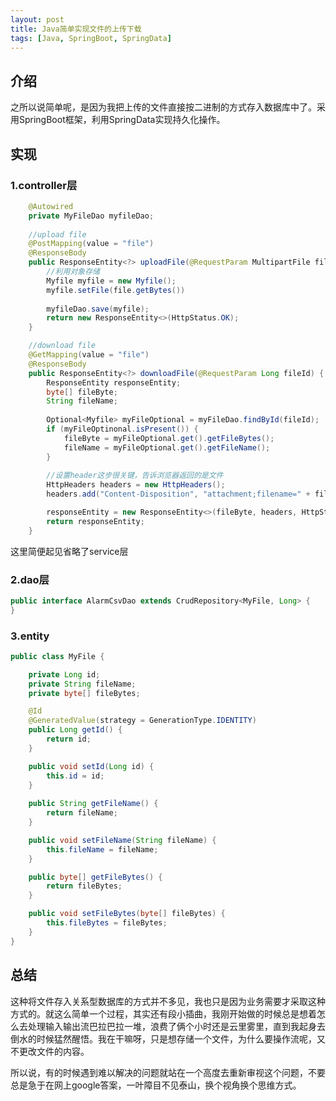```yaml
---
layout: post
title: Java简单实现文件的上传下载
tags: [Java, SpringBoot, SpringData]
---
```


## 介绍

之所以说简单呢，是因为我把上传的文件直接按二进制的方式存入数据库中了。采用SpringBoot框架，利用SpringData实现持久化操作。

## 实现

### 1.controller层

``` java
    @Autowired
	private MyFileDao myfileDao;
	
	//upload file
	@PostMapping(value = "file")
    @ResponseBody
    public ResponseEntity<?> uploadFile(@RequestParam MultipartFile file) throws IOException {
        //利用对象存储
        Myfile myfile = new Myfile();
        myfile.setFile(file.getBytes())
        
		myfileDao.save(myfile);
        return new ResponseEntity<>(HttpStatus.OK);
    }

	//download file
   	@GetMapping(value = "file")
    @ResponseBody
    public ResponseEntity<?> downloadFile(@RequestParam Long fileId) {
        ResponseEntity responseEntity;
		byte[] fileByte;
        String fileName;
        
        Optional<Myfile> myFileOptional = myFileDao.findById(fileId); 
        if (myFileOptinonal.isPresent()) {
			fileByte = myFileOptional.get().getFileBytes();
            fileName = myFileOptional.get().getFileName();
        }
		
        //设置header这步很关键，告诉浏览器返回的是文件
        HttpHeaders headers = new HttpHeaders();
        headers.add("Content-Disposition", "attachment;filename=" + fileName);

        responseEntity = new ResponseEntity<>(fileByte, headers, HttpStatus.OK);
        return responseEntity;
    }
```

这里简便起见省略了service层

### 2.dao层

``` java
public interface AlarmCsvDao extends CrudRepository<MyFile, Long> {
}
```

### 3.entity

``` java
public class MyFile {

    private Long id;
    private String fileName;
    private byte[] fileBytes;

    @Id
    @GeneratedValue(strategy = GenerationType.IDENTITY)
    public Long getId() {
        return id;
    }

    public void setId(Long id) {
        this.id = id;
    }
    
    public String getFileName() {
        return fileName;
    }

    public void setFileName(String fileName) {
        this.fileName = fileName;
    }

    public byte[] getFileBytes() {
        return fileBytes;
    }

    public void setFileBytes(byte[] fileBytes) {
        this.fileBytes = fileBytes;
    }
}
```

## 总结

​	这种将文件存入关系型数据库的方式并不多见，我也只是因为业务需要才采取这种方式的。就这么简单一个过程，其实还有段小插曲，我刚开始做的时候总是想着怎么去处理输入输出流巴拉巴拉一堆，浪费了俩个小时还是云里雾里，直到我起身去倒水的时候猛然醒悟。我在干嘛呀，只是想存储一个文件，为什么要操作流呢，又不更改文件的内容。

​	所以说，有的时候遇到难以解决的问题就站在一个高度去重新审视这个问题，不要总是急于在网上google答案，一叶障目不见泰山，换个视角换个思维方式。
